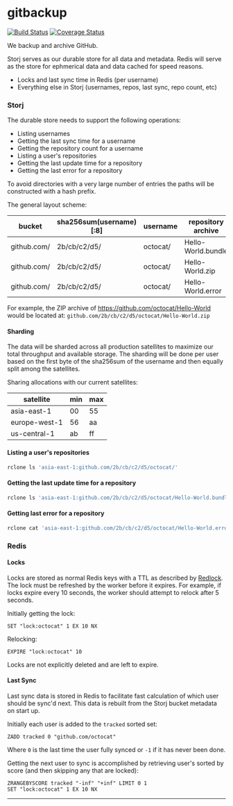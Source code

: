 # gitbackup

[![Build Status](https://travis-ci.org/ovsoinc/gitbackup.svg?branch=master)](https://travis-ci.org/ovsoinc/gitbackup) [![Coverage Status](https://coveralls.io/repos/github/ovsoinc/gitbackup/badge.svg?branch=master)](https://coveralls.io/github/ovsoinc/gitbackup?branch=master)

We backup and archive GitHub.

Storj serves as our durable store for all data and metadata. Redis will serve
as the store for ephmerical data and data cached for speed reasons.

* Locks and last sync time in Redis (per username)
* Everything else in Storj (usernames, repos, last sync, repo count, etc)

### Storj

The durable store needs to support the following operations:

* Listing usernames
* Getting the last sync time for a username
* Getting the repository count for a username
* Listing a user's repositories
* Getting the last update time for a repository
* Getting the last error for a repository

To avoid directories with a very large number of entries the paths will be
constructed with a hash prefix.

The general layout scheme:

| bucket      | sha256sum(username)[:8] | username | repository archive |
|-------------|-------------------------|----------|--------------------|
| github.com/ | 2b/cb/c2/d5/            | octocat/ | Hello-World.bundle |
| github.com/ | 2b/cb/c2/d5/            | octocat/ | Hello-World.zip    |
| github.com/ | 2b/cb/c2/d5/            | octocat/ | Hello-World.error  |

For example, the ZIP archive of https://github.com/octocat/Hello-World would be
located at: `github.com/2b/cb/c2/d5/octocat/Hello-World.zip`

#### Sharding

The data will be sharded across all production satellites to maximize our total
throughput and available storage. The sharding will be done per user based on
the first byte of the sha256sum of the username and then equally split among
the satellites.

Sharing allocations with our current satellites:

| satellite     | min | max |
|---------------|-----|-----|
| asia-east-1   | 00  | 55  |
| europe-west-1 | 56  | aa  |
| us-central-1  | ab  | ff  |

#### Listing a user's repositories

```sh
rclone ls 'asia-east-1:github.com/2b/cb/c2/d5/octocat/'
```

#### Getting the last update time for a repository

```sh
rclone ls 'asia-east-1:github.com/2b/cb/c2/d5/octocat/Hello-World.bundle'
```

#### Getting last error for a repository

```sh
rclone cat 'asia-east-1:github.com/2b/cb/c2/d5/octocat/Hello-World.error'
```

### Redis

#### Locks

Locks are stored as normal Redis keys with a TTL as described by
[Redlock][redlock]. The lock must be refreshed by the worker before it expires.
For example, if locks expire every 10 seconds, the worker should attempt to
relock after 5 seconds.

Initially getting the lock:

```redis
SET "lock:octocat" 1 EX 10 NX
```

Relocking:

```redis
EXPIRE "lock:octocat" 10
```

Locks are not explicitly deleted and are left to expire.

#### Last Sync

Last sync data is stored in Redis to facilitate fast calculation of which user
should be sync'd next. This data is rebuilt from the Storj bucket metadata on
start up.

Initially each user is added to the `tracked` sorted set:

```redis
ZADD tracked 0 "github.com/octocat"
```

Where `0` is the last time the user fully synced or `-1` if it has never been
done.

Getting the next user to sync is accomplished by retrieving user's sorted by
score (and then skipping any that are locked):

```redis
ZRANGEBYSCORE tracked "-inf" "+inf" LIMIT 0 1
SET "lock:octocat" 1 EX 10 NX
```

---

[redlock]: https://redis.io/topics/distlock
